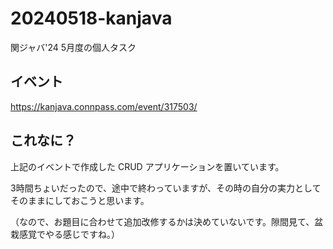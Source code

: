# 20240518-kanjava
関ジャバ'24 5月度の個人タスク

## イベント
https://kanjava.connpass.com/event/317503/

## これなに？

上記のイベントで作成した CRUD アプリケーションを置いています。

3時間ちょいだったので、途中で終わっていますが、その時の自分の実力としてそのままにしておこうと思います。

（なので、お題目に合わせて追加改修するかは決めていないです。隙間見て、盆栽感覚でやる感じですね。）